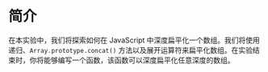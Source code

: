 # 简介

在本实验中，我们将探索如何在 JavaScript 中深度扁平化一个数组。我们将使用递归、`Array.prototype.concat()` 方法以及展开运算符来扁平化数组。在实验结束时，你将能够编写一个函数，该函数可以深度扁平化任意深度的数组。
